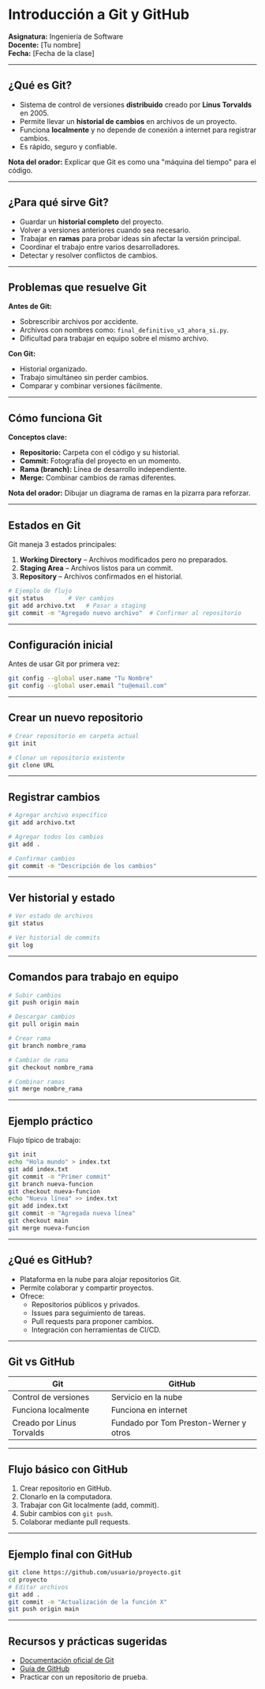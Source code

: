 # Introducción a Git y GitHub
**Asignatura:** Ingeniería de Software  
**Docente:** [Tu nombre]  
**Fecha:** [Fecha de la clase]

---

## ¿Qué es Git?
- Sistema de control de versiones **distribuido** creado por **Linus Torvalds** en 2005.
- Permite llevar un **historial de cambios** en archivos de un proyecto.
- Funciona **localmente** y no depende de conexión a internet para registrar cambios.
- Es rápido, seguro y confiable.

**Nota del orador:** Explicar que Git es como una "máquina del tiempo" para el código.

---

## ¿Para qué sirve Git?
- Guardar un **historial completo** del proyecto.
- Volver a versiones anteriores cuando sea necesario.
- Trabajar en **ramas** para probar ideas sin afectar la versión principal.
- Coordinar el trabajo entre varios desarrolladores.
- Detectar y resolver conflictos de cambios.

---

## Problemas que resuelve Git
**Antes de Git:**
- Sobrescribir archivos por accidente.
- Archivos con nombres como: `final_definitivo_v3_ahora_si.py`.
- Dificultad para trabajar en equipo sobre el mismo archivo.

**Con Git:**
- Historial organizado.
- Trabajo simultáneo sin perder cambios.
- Comparar y combinar versiones fácilmente.

---

## Cómo funciona Git
**Conceptos clave:**
- **Repositorio:** Carpeta con el código y su historial.
- **Commit:** Fotografía del proyecto en un momento.
- **Rama (branch):** Línea de desarrollo independiente.
- **Merge:** Combinar cambios de ramas diferentes.

**Nota del orador:** Dibujar un diagrama de ramas en la pizarra para reforzar.

---

## Estados en Git
Git maneja 3 estados principales:

1. **Working Directory** – Archivos modificados pero no preparados.
2. **Staging Area** – Archivos listos para un commit.
3. **Repository** – Archivos confirmados en el historial.

```bash
# Ejemplo de flujo
git status       # Ver cambios
git add archivo.txt   # Pasar a staging
git commit -m "Agregado nuevo archivo"  # Confirmar al repositorio
```

---

## Configuración inicial
Antes de usar Git por primera vez:

```bash
git config --global user.name "Tu Nombre"
git config --global user.email "tu@email.com"
```

---

## Crear un nuevo repositorio
```bash
# Crear repositorio en carpeta actual
git init

# Clonar un repositorio existente
git clone URL
```

---

## Registrar cambios
```bash
# Agregar archivo específico
git add archivo.txt

# Agregar todos los cambios
git add .

# Confirmar cambios
git commit -m "Descripción de los cambios"
```

---

## Ver historial y estado
```bash
# Ver estado de archivos
git status

# Ver historial de commits
git log
```

---

## Comandos para trabajo en equipo
```bash
# Subir cambios
git push origin main

# Descargar cambios
git pull origin main

# Crear rama
git branch nombre_rama

# Cambiar de rama
git checkout nombre_rama

# Combinar ramas
git merge nombre_rama
```

---

## Ejemplo práctico
Flujo típico de trabajo:

```bash
git init
echo "Hola mundo" > index.txt
git add index.txt
git commit -m "Primer commit"
git branch nueva-funcion
git checkout nueva-funcion
echo "Nueva línea" >> index.txt
git add index.txt
git commit -m "Agregada nueva línea"
git checkout main
git merge nueva-funcion
```

---

## ¿Qué es GitHub?
- Plataforma en la nube para alojar repositorios Git.
- Permite colaborar y compartir proyectos.
- Ofrece:
  - Repositorios públicos y privados.
  - Issues para seguimiento de tareas.
  - Pull requests para proponer cambios.
  - Integración con herramientas de CI/CD.

---

## Git vs GitHub
| Git | GitHub |
|-----|--------|
| Control de versiones | Servicio en la nube |
| Funciona localmente | Funciona en internet |
| Creado por Linus Torvalds | Fundado por Tom Preston-Werner y otros |

---

## Flujo básico con GitHub
1. Crear repositorio en GitHub.
2. Clonarlo en la computadora.
3. Trabajar con Git localmente (add, commit).
4. Subir cambios con `git push`.
5. Colaborar mediante pull requests.

---

## Ejemplo final con GitHub
```bash
git clone https://github.com/usuario/proyecto.git
cd proyecto
# Editar archivos
git add .
git commit -m "Actualización de la función X"
git push origin main
```

---

## Recursos y prácticas sugeridas
- [Documentación oficial de Git](https://git-scm.com/doc)
- [Guía de GitHub](https://docs.github.com)
- Practicar con un repositorio de prueba.
